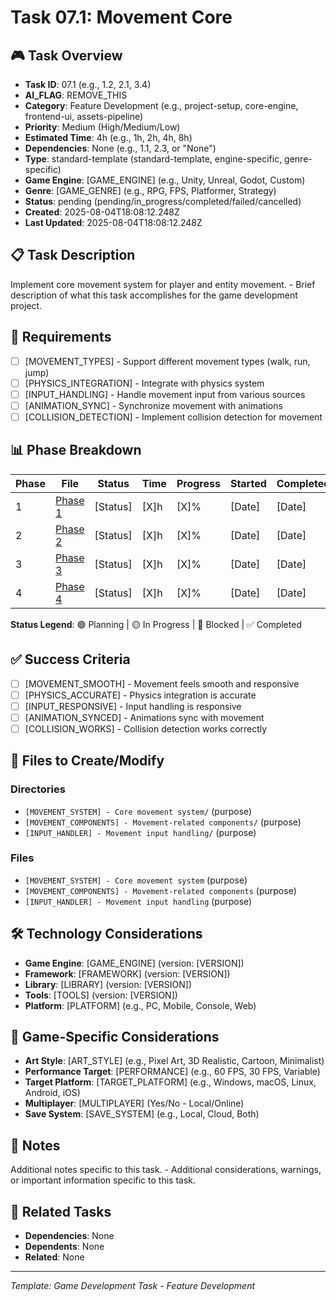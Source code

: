 # Task 07.1: Movement Core

## 🎮 Task Overview
- **Task ID**: 07.1 (e.g., 1.2, 2.1, 3.4)
- **AI_FLAG**: REMOVE_THIS
- **Category**: Feature Development (e.g., project-setup, core-engine, frontend-ui, assets-pipeline)
- **Priority**: Medium (High/Medium/Low)
- **Estimated Time**: 4h (e.g., 1h, 2h, 4h, 8h)
- **Dependencies**: None (e.g., 1.1, 2.3, or "None")
- **Type**: standard-template (standard-template, engine-specific, genre-specific)
- **Game Engine**: [GAME_ENGINE] (e.g., Unity, Unreal, Godot, Custom)
- **Genre**: [GAME_GENRE] (e.g., RPG, FPS, Platformer, Strategy)
- **Status**: pending (pending/in_progress/completed/failed/cancelled)
- **Created**: 2025-08-04T18:08:12.248Z
- **Last Updated**: 2025-08-04T18:08:12.248Z

## 📋 Task Description
Implement core movement system for player and entity movement. - Brief description of what this task accomplishes for the game development project.

## 🎯 Requirements
- [ ] [MOVEMENT_TYPES] - Support different movement types (walk, run, jump)
- [ ] [PHYSICS_INTEGRATION] - Integrate with physics system
- [ ] [INPUT_HANDLING] - Handle movement input from various sources
- [ ] [ANIMATION_SYNC] - Synchronize movement with animations
- [ ] [COLLISION_DETECTION] - Implement collision detection for movement

## 📊 Phase Breakdown
| Phase | File | Status | Time | Progress | Started | Completed |
|-------|------|--------|------|----------|---------|-----------|
| 1 | [Phase 1](./01-movement-core-phase-1.md) | [Status] | [X]h | [X]% | [Date] | [Date] |
| 2 | [Phase 2](./01-movement-core-phase-2.md) | [Status] | [X]h | [X]% | [Date] | [Date] |
| 3 | [Phase 3](./01-movement-core-phase-3.md) | [Status] | [X]h | [X]% | [Date] | [Date] |
| 4 | [Phase 4](./01-movement-core-phase-4.md) | [Status] | [X]h | [X]% | [Date] | [Date] |

**Status Legend**: 🟢 Planning | 🟡 In Progress | 🔴 Blocked | ✅ Completed

## ✅ Success Criteria
- [ ] [MOVEMENT_SMOOTH] - Movement feels smooth and responsive
- [ ] [PHYSICS_ACCURATE] - Physics integration is accurate
- [ ] [INPUT_RESPONSIVE] - Input handling is responsive
- [ ] [ANIMATION_SYNCED] - Animations sync with movement
- [ ] [COLLISION_WORKS] - Collision detection works correctly

## 📁 Files to Create/Modify
### Directories
- `[MOVEMENT_SYSTEM] - Core movement system/` (purpose)
- `[MOVEMENT_COMPONENTS] - Movement-related components/` (purpose)
- `[INPUT_HANDLER] - Movement input handling/` (purpose)

### Files
- `[MOVEMENT_SYSTEM] - Core movement system` (purpose)
- `[MOVEMENT_COMPONENTS] - Movement-related components` (purpose)
- `[INPUT_HANDLER] - Movement input handling` (purpose)

## 🛠️ Technology Considerations
- **Game Engine**: [GAME_ENGINE] (version: [VERSION])
- **Framework**: [FRAMEWORK] (version: [VERSION])
- **Library**: [LIBRARY] (version: [VERSION])
- **Tools**: [TOOLS] (version: [VERSION])
- **Platform**: [PLATFORM] (e.g., PC, Mobile, Console, Web)

## 🎨 Game-Specific Considerations
- **Art Style**: [ART_STYLE] (e.g., Pixel Art, 3D Realistic, Cartoon, Minimalist)
- **Performance Target**: [PERFORMANCE] (e.g., 60 FPS, 30 FPS, Variable)
- **Target Platform**: [TARGET_PLATFORM] (e.g., Windows, macOS, Linux, Android, iOS)
- **Multiplayer**: [MULTIPLAYER] (Yes/No - Local/Online)
- **Save System**: [SAVE_SYSTEM] (e.g., Local, Cloud, Both)

## 📝 Notes
Additional notes specific to this task. - Additional considerations, warnings, or important information specific to this task.

## 🔗 Related Tasks
- **Dependencies**: None
- **Dependents**: None
- **Related**: None

---
*Template: Game Development Task - Feature Development* 